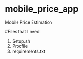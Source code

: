 # mobile_price_app
Mobile Price Estimation

#Files that I need
1. Setup.sh
2. Procfile
3. requirements.txt
